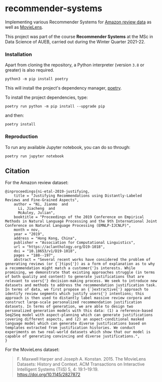 # recommender-systems

Implementing various Recommender Systems for [Amazon review data](https://nijianmo.github.io/amazon/index.html) as well as [MovieLens](https://grouplens.org/datasets/movielens/).

This project was part of the course **Recommender Systems** at the MSc in Data Science of AUEB, carried out 
during the Winter Quarter 2021-22.

### Installation

Apart from cloning the repository, a Python interpreter (version `3.8` or greater) is also required.

```shell
python3 -m pip install poetry
```
This will install the project's dependency manager, [poetry](https://python-poetry.org/).

To install the project dependencies, type:

```shell
poetry run python -m pip install --upgrade pip
```

and then:

```shell
poetry install
```

### Reproduction

To run any available Jupyter notebook, you can do so through:

```shell
poetry run jupyter notebook
```

## Citation

For the Amazon review dataset:

~~~
@inproceedings{ni-etal-2019-justifying,
    title = "Justifying Recommendations using Distantly-Labeled Reviews and Fine-Grained Aspects",
    author = "Ni, Jianmo  and
      Li, Jiacheng  and
      McAuley, Julian",
    booktitle = "Proceedings of the 2019 Conference on Empirical Methods in Natural Language Processing and the 9th International Joint Conference on Natural Language Processing (EMNLP-IJCNLP)",
    month = nov,
    year = "2019",
    address = "Hong Kong, China",
    publisher = "Association for Computational Linguistics",
    url = "https://aclanthology.org/D19-1018",
    doi = "10.18653/v1/D19-1018",
    pages = "188--197",
    abstract = "Several recent works have considered the problem of generating reviews (or {`}tips{'}) as a form of explanation as to why a recommendation might match a customer{'}s interests. While promising, we demonstrate that existing approaches struggle (in terms of both quality and content) to generate justifications that are relevant to users{'} decision-making process. We seek to introduce new datasets and methods to address the recommendation justification task. In terms of data, we first propose an {`}extractive{'} approach to identify review segments which justify users{'} intentions; this approach is then used to distantly label massive review corpora and construct large-scale personalized recommendation justification datasets. In terms of generation, we are able to design two personalized generation models with this data: (1) a reference-based Seq2Seq model with aspect-planning which can generate justifications covering different aspects, and (2) an aspect-conditional masked language model which can generate diverse justifications based on templates extracted from justification histories. We conduct experiments on two real-world datasets which show that our model is capable of generating convincing and diverse justifications.",
}
~~~

For the MovieLens dataset:

> F. Maxwell Harper and Joseph A. Konstan. 2015. The MovieLens Datasets: History and Context. ACM Transactions on Interactive Intelligent Systems (TiiS) 5, 4: 19:1–19:19. <https://doi.org/10.1145/2827872>